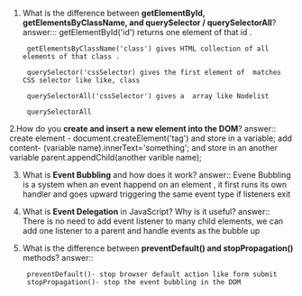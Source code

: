 1. What is the difference between **getElementById, getElementsByClassName, and querySelector / querySelectorAll**?
 answer:::
        getElementById('id') returns one element of that id .

        getElementsByClassName('class') gives HTML collection of all elements of that class .

        querySelector('cssSelector) gives the first element of  matches CSS selector like like, class

        querySelectorAll('cssSelector') gives a  array like Nodelist

        querySelectorAll

2.How do you **create and insert a new element into the DOM**?
answer:: 
        create element - document.createElement('tag') and store in a variable;
        add content- (variable name).innerText='something'; and store in an another variable
        parent.appendChild(another varible name);

3. What is **Event Bubbling** and how does it work?
answer::
        Evene Bubbling is a system  when an event happend on an element , it first runs its own handler and goes upward triggering the same event type if listeners exit

4. What is **Event Delegation** in JavaScript? Why is it useful?
answer::
        There is no need to add event listener to many child elements, we can add one listener to a parent and handle events as the bubble up

5. What is the difference between **preventDefault() and stopPropagation()** methods?
answer::

        preventDefault()- stop browser default action like form submit
        stopPropagation()- stop the event bubbling in the DOM